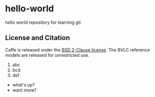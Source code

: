# hello-world

hello world repository for learning git

## License and Citation

Caffe is released under the [BSD 2-Clause license](https://github.com/BVLC/caffe/blob/master/LICENSE).
The BVLC reference models are released for unrestricted use.
1. abc
2. bcd
3. def


* what's up?
* want more?
